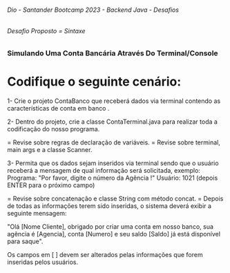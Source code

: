 ###### Dio - Santander Bootcamp 2023 - Backend Java - Desafios ######

###### Desafio Proposto = Sintaxe


### Simulando Uma Conta Bancária Através Do Terminal/Console

# Codifique o seguinte cenário:

1- Crie o projeto ContaBanco que receberá dados via terminal contendo as características de conta em banco . 

2- Dentro do projeto, crie a classe ContaTerminal.java para realizar toda a codificação do nosso programa.


= Revise sobre regras de declaração de variáveis.
= Revise sobre terminal, main args e a classe Scanner.

3- Permita que os dados sejam inseridos via terminal sendo que o usuário receberá a mensagem de qual informação será solicitada, exemplo:
Programa: "Por favor, digite o número da Agência !"
Usuário: 1021 (depois ENTER para o próximo campo)

= Revise sobre concatenação e classe String com método concat.
= Depois de todas as informações terem sido inseridas, o sistema deverá exibir a seguinte mensagem:

"Olá [Nome Cliente], obrigado por criar uma conta em nosso banco, sua agência é [Agencia], conta [Numero] e seu saldo [Saldo] já está disponível para saque".

Os campos em [ ] devem ser alterados pelas informações que forem inseridas pelos usuários.
